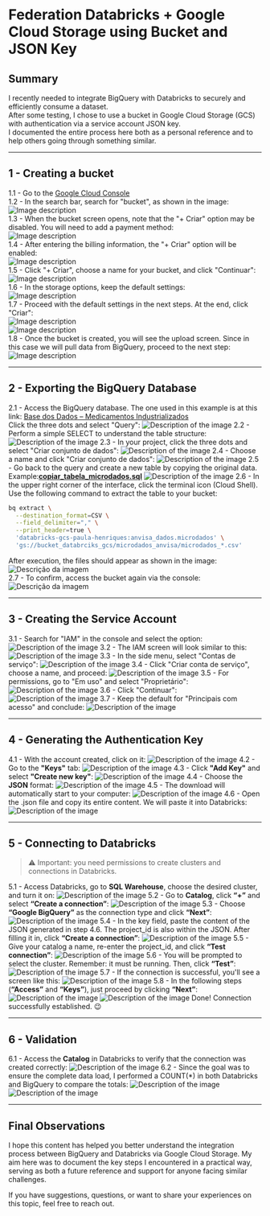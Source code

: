 # Federation Databricks + Google Cloud Storage using Bucket and JSON Key

## Summary

I recently needed to integrate BigQuery with Databricks to securely and efficiently consume a dataset.  
After some testing, I chose to use a bucket in Google Cloud Storage (GCS) with authentication via a service account JSON key.  
I documented the entire process here both as a personal reference and to help others going through something similar.

---

## 1 - Creating a bucket

1.1 - Go to the [Google Cloud Console](https://console.cloud.google.com/?hl=pt-br)  
1.2 - In the search bar, search for "bucket", as shown in the image:  
![Image description](imagens/img1.png)  
1.3 - When the bucket screen opens, note that the "+ Criar" option may be disabled. You will need to add a payment method:  
![Image description](imagens/img2.png)  
1.4 - After entering the billing information, the "+ Criar" option will be enabled:  
![Image description](imagens/img3.png)  
1.5 - Click "+ Criar", choose a name for your bucket, and click "Continuar":  
![Image description](imagens/img4.png)  
1.6 - In the storage options, keep the default settings:  
![Image description](imagens/img5.png)  
1.7 - Proceed with the default settings in the next steps. At the end, click "Criar":  
![Image description](imagens/img6.png)  
![Image description](imagens/img7.png)  
1.8 - Once the bucket is created, you will see the upload screen. Since in this case we will pull data from BigQuery, proceed to the next step:  
![Image description](imagens/img8.png)

---

## 2 - Exporting the BigQuery Database

2.1 - Access the BigQuery database. The one used in this example is at this link: [Base dos Dados – Medicamentos Industrializados](https://basedosdados.org/dataset/bd52ab08-9980-4831-a88c-a1ac5226ef27?table=26d8e34b-731c-4852-a838-f3f6409a07f6)  
Click the three dots and select "Query":
![Description of the image](imagens/img9.png)
2.2 - Perform a simple SELECT to understand the table structure:
![Description of the image](imagens/img10.png)
2.3 - In your project, click the three dots and select "Criar conjunto de dados":
![Description of the image](imagens/img12.png)
2.4 - Choose a name and click "Criar conjunto de dados":
![Description of the image](imagens/img13.png)
2.5 - Go back to the query and create a new table by copying the original data. Example:[**copiar_tabela_microdados.sql**](copy_microdata_table.sql)
![Description of the image](imagens/img14.png)
2.6 - In the upper right corner of the interface, click the terminal icon (Cloud Shell). Use the following command to extract the table to your bucket:

```bash
bq extract \
  --destination_format=CSV \
  --field_delimiter="," \
  --print_header=true \
  'databricks-gcs-paula-henriques:anvisa_dados.microdados' \
  'gs://bucket_databrciks_gcs/microdados_anvisa/microdados_*.csv'
```

After execution, the files should appear as shown in the image:
![Descrição da imagem](imagens/img15.png)  
2.7 - To confirm, access the bucket again via the console:
![Descrição da imagem](imagens/img16.png)

---

## 3 - Creating the Service Account

3.1 - Search for "IAM" in the console and select the option:
![Description of the image](imagens/img21.png)
3.2 - The IAM screen will look similar to this:
![Description of the image](imagens/img22.png)
3.3 - In the side menu, select "Contas de serviço":
![Description of the image](imagens/img23.png)
3.4 - Click "Criar conta de serviço", choose a name, and proceed:
![Description of the image](imagens/img24.png)
3.5 - For permissions, go to "Em uso" and select "Proprietário":
![Description of the image](imagens/img25.png)
3.6 - Click "Continuar":
![Description of the image](imagens/img26.png)
3.7 - Keep the default for "Principais com acesso" and conclude:
![Description of the image](imagens/img27.png)

---

## 4 - Generating the Authentication Key

4.1 - With the account created, click on it:
![Description of the image](imagens/img28.png)
4.2 - Go to the **"Keys"** tab:
![Description of the image](imagens/img29.png)
4.3 - Click **"Add Key"** and select **"Create new key"**:
![Description of the image](imagens/img31.png)
4.4 - Choose the **JSON** format:
![Description of the image](imagens/img32.png)
4.5 - The download will automatically start to your computer:
![Description of the image](imagens/img33.png)
4.6 - Open the .json file and copy its entire content. We will paste it into Databricks:
![Description of the image](imagens/img34.png)

---
## 5 - Connecting to Databricks

> ⚠️ Important: you need permissions to create clusters and connections in Databricks.

5.1 - Access Databricks, go to **SQL Warehouse**, choose the desired cluster, and turn it on:
![Description of the image](imagens/img17.png)
5.2 - Go to **Catalog**, click **“+”** and select **“Create a connection”**:
![Description of the image](imagens/img19.png)
5.3 - Choose **“Google BigQuery”** as the connection type and click **“Next”**:
![Description of the image](imagens/img20.png)
5.4 - In the key field, paste the content of the JSON generated in step 4.6.
The project_id is also within the JSON. After filling it in, click **“Create a connection”**:
![Description of the image](imagens/img35.png)
5.5 - Give your catalog a name, re-enter the project_id, and click **“Test connection”**:
![Description of the image](imagens/img36.png)
5.6 - You will be prompted to select the cluster. Remember: it must be running. Then, click **“Test”**:
![Description of the image](imagens/img37.png)
5.7 - If the connection is successful, you'll see a screen like this:
![Description of the image](imagens/img38.png)
5.8 - In the following steps (**“Access”** and **“Keys”**), just proceed by clicking **“Next”**:
![Description of the image](imagens/img39.png)
![Description of the image](imagens/img40.png)
Done! Connection successfully established. 😉

---
## 6 - Validation

6.1 - Access the **Catalog** in Databricks to verify that the connection was created correctly:
![Description of the image](imagens/img41.png)
6.2 - Since the goal was to ensure the complete data load, I performed a COUNT(*) in both Databricks and BigQuery to compare the totals:
![Description of the image](imagens/img42.png)
![Description of the image](imagens/img43.png)

---

## Final Observations

I hope this content has helped you better understand the integration process between BigQuery and Databricks via Google Cloud Storage.
My aim here was to document the key steps I encountered in a practical way, serving as both a future reference and support for anyone facing similar challenges.

If you have suggestions, questions, or want to share your experiences on this topic, feel free to reach out.
